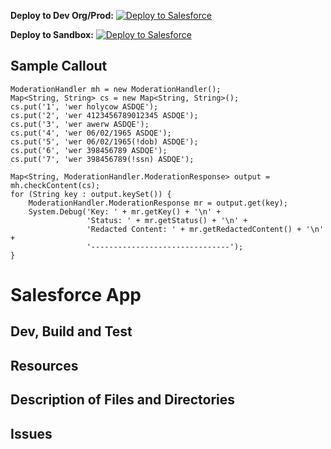 __Deploy to Dev Org/Prod:__ [![Deploy to Salesforce](https://andrewfawcett.files.wordpress.com/2014/09/deploy.png)](https://githubsfdeploy.herokuapp.com/app/githubdeploy/sriram-venkatraman/GenericChatterFeedModeration)

__Deploy to Sandbox:__ [![Deploy to Salesforce](https://andrewfawcett.files.wordpress.com/2014/09/deploy.png)](https://githubsfdeploy-sandbox.herokuapp.com/app/githubdeploy/sriram-venkatraman/GenericChatterFeedModeration)

## Sample Callout
```
ModerationHandler mh = new ModerationHandler();
Map<String, String> cs = new Map<String, String>();
cs.put('1', 'wer holycow ASDQE');
cs.put('2', 'wer 4123456789012345 ASDQE');
cs.put('3', 'wer awerw ASDQE');
cs.put('4', 'wer 06/02/1965 ASDQE');
cs.put('5', 'wer 06/02/1965(!dob) ASDQE');
cs.put('6', 'wer 398456789 ASDQE');
cs.put('7', 'wer 398456789(!ssn) ASDQE');

Map<String, ModerationHandler.ModerationResponse> output = mh.checkContent(cs);
for (String key : output.keySet()) {
    ModerationHandler.ModerationResponse mr = output.get(key);
    System.Debug('Key: ' + mr.getKey() + '\n' +
    			 'Status: ' + mr.getStatus() + '\n' +
        		 'Redacted Content: ' + mr.getRedactedContent() + '\n' +
                 '-------------------------------');
}
```
 
# Salesforce App

## Dev, Build and Test

## Resources

## Description of Files and Directories

## Issues
